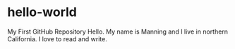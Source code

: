 # hello-world
My First GitHub Repository
Hello. My name is Manning and I live in northern California. I love to read and write.
